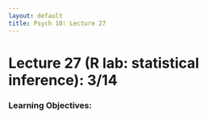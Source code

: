 ```yaml
---
layout: default
title: Psych 10: Lecture 27
---
```

# Lecture 27 (R lab: statistical inference): 3/14

### Learning Objectives:
